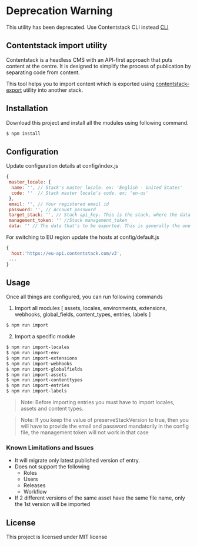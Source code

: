 # Deprecation Warning

This utility has been deprecated. Use Contentstack CLI instead [CLI](https://github.com/contentstack/cli)

## Contentstack import utility

Contentstack is a headless CMS with an API-first approach that puts content at the centre. It is designed to simplify the process of publication by separating code from content.

This tool helps you to import content which is exported using [contentstack-export](https://github.com/contentstack/contentstack-export) utility into another stack.

## Installation

Download this project and install all the modules using following command.

```bash
$ npm install
```

## Configuration

Update configuration details at config/index.js

```js
{
 master_locale: {
  name: '', // Stack's master locale. ex: 'English - United States'
  code: ''  // Stack master locale's code. ex: 'en-us'
 },
 email: '', // Your registered email id
 password: '', // Account password
 target_stack: '', // Stack api_key. This is the stack, where the data will be imported
 management_token: '' //Stack management_token
 data: '' // The data that's to be exported. This is generally the one exported via the contentstack-export utility. ex: '../contentstack-export/contents'. Kindly provide the relative path to the directory
```

For switching to EU region update the hosts at config/default.js

```js
{
  host:'https://eu-api.contentstack.com/v3',
 ...
}
```

## Usage

Once all things are configured, you can run following commands

1. Import all modules [ assets, locales, environments, extensions, webhooks, global_fields, content_types, entries, labels ]

```bash
$ npm run import
```

2. Import a specific module

```bash
$ npm run import-locales
$ npm run import-env
$ npm run import-extensions
$ npm run import-webhooks
$ npm run import-globalfields
$ npm run import-assets
$ npm run import-contenttypes
$ npm run import-entries
$ npm run import-labels

```

> Note: Before importing entries you must have to import locales, assets and content types.

> Note: If you keep the value of preserveStackVersion to true, then you will have to provide the email and password mandatorily in the config file, the management token will not work in that case

### Known Limitations and Issues

- It will migrate only latest published version of entry.
- Does not support the following
  - Roles
  - Users
  - Releases
  - Workflow
- If 2 different versions of the same asset have the same file name, only the 1st version will be imported

## License

This project is licensed under MIT license

